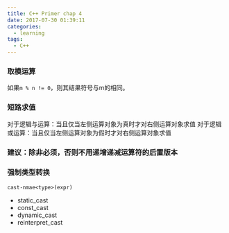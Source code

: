 ```yaml
---
title: C++ Primer chap 4
date: 2017-07-30 01:39:11
categories:
  - learning
tags:
  - C++
---
```

### 取模运算
如果``m % n != 0``，则其结果符号与m的相同。

### 短路求值
对于逻辑与运算：当且仅当左侧运算对象为真时才对右侧运算对象求值
对于逻辑或运算：当且仅当左侧运算对象为假时才对右侧运算对象求值

### 建议：除非必须，否则不用递增递减运算符的后置版本

### 强制类型转换
``cast-nmae<type>(expr)``
- static_cast
- const_cast
- dynamic_cast
- reinterpret_cast
